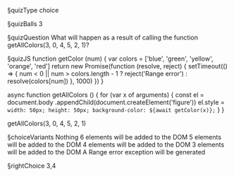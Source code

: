 §quizType
choice

§quizBalls
3

§quizQuestion
What will happen as a result of calling the function getAllColors(3, 0, 4, 5, 2, 1)?



§quizJS
function getColor (num) {
  var colors = ['blue', 'green', 'yellow', 'orange', 'red']
  return new Promise(function (resolve, reject) {
    setTimeout(() => {
      num < 0 || num > colors.length - 1
        ? reject('Range error')
        : resolve(colors[num])
    }, 1000)
  })
}

async function getAllColors () {
  for (var x of arguments) {
    const el = document.body
      .appendChild(document.createElement('figure'))
    el.style = `
      width: 50px;
      height: 50px;
      background-color: ${await getColor(x)};
    `
  }
}

getAllColors(3, 0, 4, 5, 2, 1)



§choiceVariants
Nothing
6 elements will be added to the DOM
5 elements will be added to the DOM
4 elements will be added to the DOM
3 elements will be added to the DOM
A Range error exception will be generated

§rightChoice
3,4
